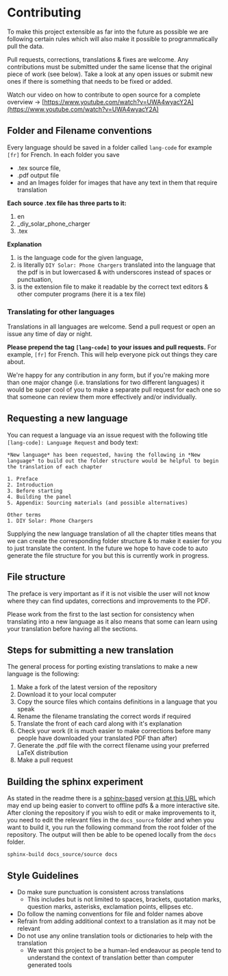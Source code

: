 # Contributing
To make this project extensible as far into the future as possible we are following certain rules which will also make it possible to programmatically pull the data.

Pull requests, corrections, translations & fixes are welcome. Any contributions must be submitted under the same license that the original piece of work (see below). Take a look at any open issues or submit new ones if there is something that needs to be fixed or added.

Watch our video on how to contribute to open source for a complete overview -> [https://www.youtube.com/watch?v=UWA4wyacY2A](https://www.youtube.com/watch?v=UWA4wyacY2A)

## Folder and Filename conventions
Every language should be saved in a folder called `lang-code` for example `[fr]` for French. In each folder you save
- .tex source file,
- .pdf output file
- and an Images folder for images that have any text in them that require translation

**Each source .tex file has three parts to it:**
1. en
2. _diy_solar_phone_charger
3. .tex

**Explanation**
1. is the language code for the given language,
2. is literally `DIY Solar: Phone Chargers` translated into the language that the pdf is in but lowercased & with underscores instead of spaces or punctuation,
3. is the extension file to make it readable by the correct text editors & other computer programs (here it is a tex file)

### Translating for other languages
Translations in all languages are welcome. Send a pull request or open an issue any time of day or night.

**Please prepend the tag `[lang-code]` to your issues and pull requests.** For example, `[fr]` for French. This will help everyone pick out things they care about.

We're happy for any contribution in any form, but if you're making more than one major change (i.e. translations for two different languages) it would be super cool of you to make a separate pull request for each one so that someone can review them more effectively and/or individually.

## Requesting a new language
You can request a language via an issue request with the following title `[lang-code]: Language Request` and body text:

```
*New language* has been requested, having the following in *New language* to build out the folder structure would be helpful to begin the translation of each chapter

1. Preface
2. Introduction
3. Before starting
4. Building the panel
5. Appendix: Sourcing materials (and possible alternatives)

Other terms
1. DIY Solar: Phone Chargers
```

Supplying the new language translation of all the chapter titles means that we can create the corresponding folder structure & to make it easier for you to just translate the content. In the future we hope to have code to auto generate the file structure for you but this is currently work in progress.

## File structure
The preface is very important as if it is not visible the user will not know where they can find updates, corrections and improvements to the PDF.

Please work from the first to the last section for consistency when translating into a new language as it also means that some can learn using your translation before having all the sections.

## Steps for submitting a new translation
The general process for porting existing translations to make a new language is the following:
1. Make a fork of the latest version of the repository
2. Download it to your local computer
3. Copy the source files which contains definitions in a language that you speak
4. Rename the filename translating the correct words if required
5. Translate the front of each card along with it's explanation
6. Check your work (it is much easier to make corrections before many people have downloaded your translated PDF than after)
7. Generate the .pdf file with the correct filename using your preferred LaTeX distribution
8. Make a pull request

## Building the sphinx experiment
As stated in the readme there is a [sphinx-based](https://www.sphinx-doc.org/en/master/) version [at this URL](https://darigovresearch.github.io/DIY-Solar-Phone-Chargers/) which may end up being easier to convert to offline pdfs & a more interactive site. After cloning the repository if you wish to edit or make improvements to it, you need to edit the relevant files in the `docs_source` folder and when you want to build it, you run the following command from the root folder of the repository. The output will then be able to be opened locally from the `docs` folder.

`sphinx-build docs_source/source docs`

## Style Guidelines
- Do make sure punctuation is consistent across translations
    - This includes but is not limited to spaces, brackets, quotation marks, question marks, asterisks, exclamation points, ellipses etc.
- Do follow the naming conventions for file and folder names above
- Refrain from adding additional context to a translation as it may not be relevant
- Do not use any online translation tools or dictionaries to help with the translation
    - We want this project to be a human-led endeavour as people tend to understand the context of translation better than computer generated tools
